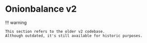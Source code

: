 # Onionbalance v2

!!! warning

    This section refers to the older v2 codebase.
    Although outdated, it's still available for historic purposes.
